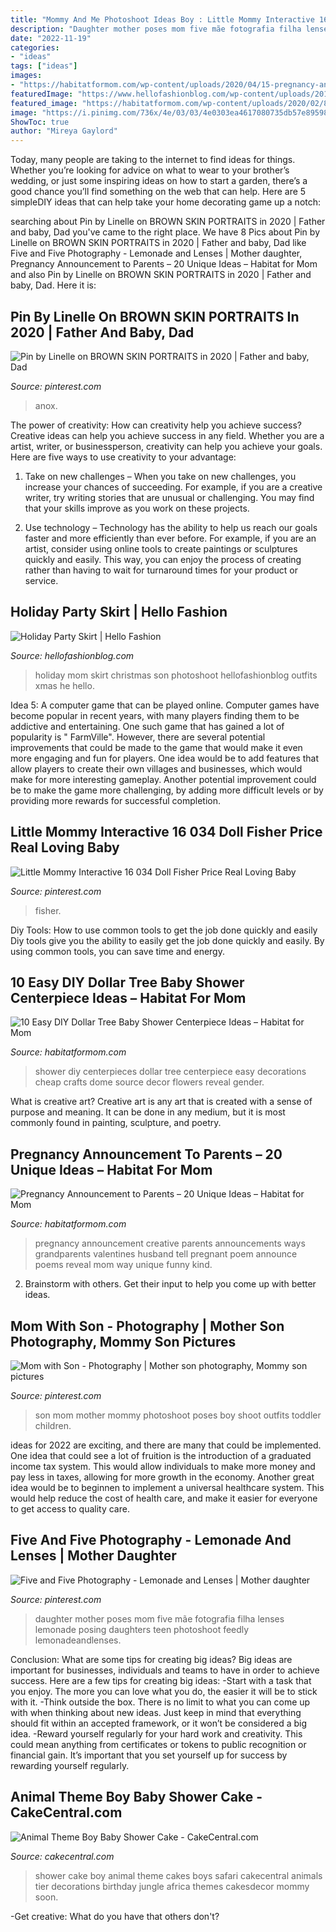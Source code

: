 ```yaml
---
title: "Mommy And Me Photoshoot Ideas Boy : Little Mommy Interactive 16 034 Doll Fisher Price Real Loving Baby"
description: "Daughter mother poses mom five mãe fotografia filha lenses lemonade posing daughters teen photoshoot feedly lemonadeandlenses"
date: "2022-11-19"
categories:
- "ideas"
tags: ["ideas"]
images:
- "https://habitatformom.com/wp-content/uploads/2020/04/15-pregnancy-announcement-ideas-parents-grandparents-4-min.jpg"
featuredImage: "https://www.hellofashionblog.com/wp-content/uploads/2015/11/mom-and-son-christmas.jpg"
featured_image: "https://habitatformom.com/wp-content/uploads/2020/02/8f3a6c2c47b852398f8d176d27d20378-min.jpg"
image: "https://i.pinimg.com/736x/4e/03/03/4e0303ea4617080735db57e895986c25--mother-daughter-photography-poses-teen-mom-and-teen-daughter-photo-ideas.jpg"
ShowToc: true
author: "Mireya Gaylord"
---
```



Today, many people are taking to the internet to find ideas for things. Whether you’re looking for advice on what to wear to your brother’s wedding, or just some inspiring ideas on how to start a garden, there’s a good chance you’ll find something on the web that can help. Here are 5 simpleDIY ideas that can help take your home decorating game up a notch: 

	

		
searching about Pin by Linelle on BROWN SKIN PORTRAITS in 2020 | Father and baby, Dad you've came to the right place. We have 8 Pics about Pin by Linelle on BROWN SKIN PORTRAITS in 2020 | Father and baby, Dad like Five and Five Photography - Lemonade and Lenses | Mother daughter, Pregnancy Announcement to Parents – 20 Unique Ideas – Habitat for Mom and also Pin by Linelle on BROWN SKIN PORTRAITS in 2020 | Father and baby, Dad. Here it is:
		
    
## Pin By Linelle On BROWN SKIN PORTRAITS In 2020 | Father And Baby, Dad

<img loading=lazy src="https://i.pinimg.com/736x/77/26/3b/77263ba14de96156f73621f5eaae7b62.jpg" onerror="this.onerror=null;this.src='https://tse2.mm.bing.net/th?id=OIP.Ky4DxQuYexVBppiQ8tHrQgHaHa&amp;pid=15.1';" alt="Pin by Linelle on BROWN SKIN PORTRAITS in 2020 | Father and baby, Dad">

_Source: pinterest.com_

>anox. 

	

The power of creativity: How can creativity help you achieve success?
Creative ideas can help you achieve success in any field. Whether you are a artist, writer, or businessperson, creativity can help you achieve your goals. Here are five ways to use creativity to your advantage: 
1. Take on new challenges – When you take on new challenges, you increase your chances of succeeding. For example, if you are a creative writer, try writing stories that are unusual or challenging. You may find that your skills improve as you work on these projects. 

2. Use technology – Technology has the ability to help us reach our goals faster and more efficiently than ever before. For example, if you are an artist, consider using online tools to create paintings or sculptures quickly and easily. This way, you can enjoy the process of creating rather than having to wait for turnaround times for your product or service. 


    
## Holiday Party Skirt | Hello Fashion

<img loading=lazy src="https://www.hellofashionblog.com/wp-content/uploads/2015/11/mom-and-son-christmas.jpg" onerror="this.onerror=null;this.src='https://tse1.mm.bing.net/th?id=OIP.AGnDo68stfwkG0xgE-mz-wHaLg&amp;pid=15.1';" alt="Holiday Party Skirt | Hello Fashion">

_Source: hellofashionblog.com_

>holiday mom skirt christmas son photoshoot hellofashionblog outfits xmas he hello. 

	

Idea 5: A computer game that can be played online.
Computer games have become popular in recent years, with many players finding them to be addictive and entertaining. One such game that has gained a lot of popularity is " FarmVille". However, there are several potential improvements that could be made to the game that would make it even more engaging and fun for players. One idea would be to add features that allow players to create their own villages and businesses, which would make for more interesting gameplay. Another potential improvement could be to make the game more challenging, by adding more difficult levels or by providing more rewards for successful completion.

    
## Little Mommy Interactive 16 034 Doll Fisher Price Real Loving Baby

<img loading=lazy src="https://i.pinimg.com/736x/49/ef/03/49ef03414ef5e349c8be3ebb1d2d0012--fisher-price-mattel.jpg" onerror="this.onerror=null;this.src='https://tse1.mm.bing.net/th?id=OIP._y4E6_jxbRzFjQJumxmK0wHaNw&amp;pid=15.1';" alt="Little Mommy Interactive 16 034 Doll Fisher Price Real Loving Baby">

_Source: pinterest.com_

>fisher. 

	

Diy Tools: How to use common tools to get the job done quickly and easily
Diy tools give you the ability to easily get the job done quickly and easily. By using common tools, you can save time and energy.

    
## 10 Easy DIY Dollar Tree Baby Shower Centerpiece Ideas – Habitat For Mom

<img loading=lazy src="https://habitatformom.com/wp-content/uploads/2020/02/8f3a6c2c47b852398f8d176d27d20378-min.jpg" onerror="this.onerror=null;this.src='https://tse1.mm.bing.net/th?id=OIP.ojCpllMOaOUWCq_b-_O-TwAAAA&amp;pid=15.1';" alt="10 Easy DIY Dollar Tree Baby Shower Centerpiece Ideas – Habitat for Mom">

_Source: habitatformom.com_

>shower diy centerpieces dollar tree centerpiece easy decorations cheap crafts dome source decor flowers reveal gender. 

	

What is creative art?
Creative art is any art that is created with a sense of purpose and meaning. It can be done in any medium, but it is most commonly found in painting, sculpture, and poetry.

    
## Pregnancy Announcement To Parents – 20 Unique Ideas – Habitat For Mom

<img loading=lazy src="https://habitatformom.com/wp-content/uploads/2020/04/15-pregnancy-announcement-ideas-parents-grandparents-4-min.jpg" onerror="this.onerror=null;this.src='https://tse2.mm.bing.net/th?id=OIP.1q88TM2XdC1Z8Jkje9OjsAAAAA&amp;pid=15.1';" alt="Pregnancy Announcement to Parents – 20 Unique Ideas – Habitat for Mom">

_Source: habitatformom.com_

>pregnancy announcement creative parents announcements ways grandparents valentines husband tell pregnant poem announce poems reveal mom way unique funny kind. 

	

2. Brainstorm with others. Get their input to help you come up with better ideas.

    
## Mom With Son - Photography | Mother Son Photography, Mommy Son Pictures

<img loading=lazy src="https://i.pinimg.com/736x/b7/aa/1d/b7aa1dad42ddfb4c19c5cf1d8ff5b940--mom-with-son-mom-son.jpg" onerror="this.onerror=null;this.src='https://tse1.mm.bing.net/th?id=OIP.jK1WWq2Wv9nvHO907AwWmwDHEs&amp;pid=15.1';" alt="Mom with Son - Photography | Mother son photography, Mommy son pictures">

_Source: pinterest.com_

>son mom mother mommy photoshoot poses boy shoot outfits toddler children. 

	

ideas for 2022 are exciting, and there are many that could be implemented. One idea that could see a lot of fruition is the introduction of a graduated income tax system. This would allow individuals to make more money and pay less in taxes, allowing for more growth in the economy. Another great idea would be to beginnen to implement a universal healthcare system. This would help reduce the cost of health care, and make it easier for everyone to get access to quality care.

    
## Five And Five Photography - Lemonade And Lenses | Mother Daughter

<img loading=lazy src="https://i.pinimg.com/736x/4e/03/03/4e0303ea4617080735db57e895986c25--mother-daughter-photography-poses-teen-mom-and-teen-daughter-photo-ideas.jpg" onerror="this.onerror=null;this.src='https://tse4.mm.bing.net/th?id=OIP.31VDumHFobYtShO3xx-3FAHaLH&amp;pid=15.1';" alt="Five and Five Photography - Lemonade and Lenses | Mother daughter">

_Source: pinterest.com_

>daughter mother poses mom five mãe fotografia filha lenses lemonade posing daughters teen photoshoot feedly lemonadeandlenses. 

	

Conclusion: What are some tips for creating big ideas?
Big ideas are important for businesses, individuals and teams to have in order to achieve success. Here are a few tips for creating big ideas:
-Start with a task that you enjoy. The more you can love what you do, the easier it will be to stick with it.
-Think outside the box. There is no limit to what you can come up with when thinking about new ideas. Just keep in mind that everything should fit within an accepted framework, or it won’t be considered a big idea.
-Reward yourself regularly for your hard work and creativity. This could mean anything from certificates or tokens to public recognition or financial gain. It’s important that you set yourself up for success by rewarding yourself regularly.

    
## Animal Theme Boy Baby Shower Cake - CakeCentral.com

<img loading=lazy src="https://cdn001.cakecentral.com/gallery/2015/03/900_911907tbwU_animal-theme-boy-baby-shower-cake.jpg" onerror="this.onerror=null;this.src='https://tse3.mm.bing.net/th?id=OIP.Ef_FKM0pEn7oEvdsIkExXAHaLH&amp;pid=15.1';" alt="Animal Theme Boy Baby Shower Cake - CakeCentral.com">

_Source: cakecentral.com_

>shower cake boy animal theme cakes boys safari cakecentral animals tier decorations birthday jungle africa themes cakesdecor mommy soon. 

	

-Get creative: What do you have that others don't?

